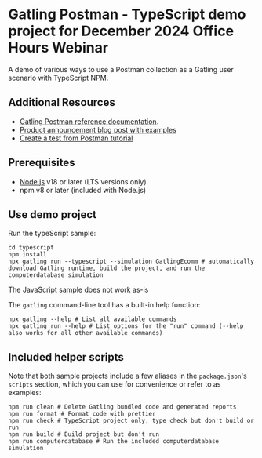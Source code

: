 # Gatling Postman - TypeScript demo project for December 2024 Office Hours Webinar

A demo of various ways to use a Postman collection as a Gatling user scenario with TypeScript NPM.

## Additional Resources
- [Gatling Postman reference documentation](https://docs.gatling.io/reference/script/protocols/postman/).
- [Product announcement blog post with examples](https://gatling.io/blog/postman-integration/)
- [Create a test from Postman tutorial](https://docs.gatling.io/tutorials/postman/)

## Prerequisites

- [Node.js](https://nodejs.org/en/download) v18 or later (LTS versions only)
-  npm v8 or later (included with Node.js)

## Use demo project

Run the typeScript sample:

```shell
cd typescript
npm install
npx gatling run --typescript --simulation GatlingEcomm # automatically download Gatling runtime, build the project, and run the computerdatabase simulation
```

The JavaScript sample does not work as-is


The `gatling` command-line tool has a built-in help function:

```shell
npx gatling --help # List all available commands
npx gatling run --help # List options for the "run" command (--help also works for all other available commands)
```

## Included helper scripts

Note that both sample projects include a few aliases in the `package.json`'s `scripts` section, which you can use for convenience or refer to as examples:

```shell
npm run clean # Delete Gatling bundled code and generated reports
npm run format # Format code with prettier
npm run check # TypeScript project only, type check but don't build or run
npm run build # Build project but don't run
npm run computerdatabase # Run the included computerdatabase simulation
```

